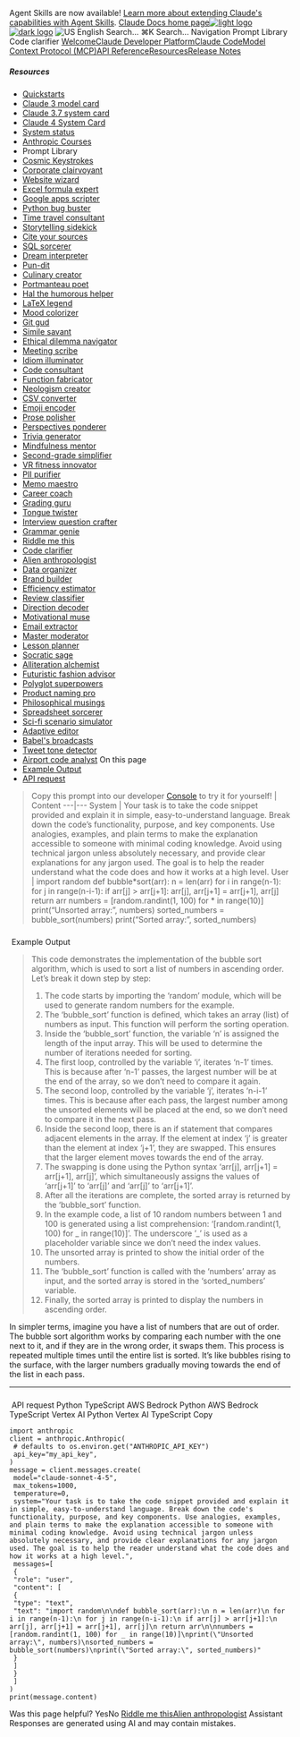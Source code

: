 Agent Skills are now available! [Learn more about extending Claude's capabilities with Agent Skills](/en/docs/agents-and-tools/agent-skills/overview).
[Claude Docs home page![light logo](https://mintcdn.com/anthropic-claude-docs/DcI2Ybid7ZEnFaf0/logo/light.svg?fit=max&auto=format&n=DcI2Ybid7ZEnFaf0&q=85&s=c877c45432515ee69194cb19e9f983a2)![dark logo](https://mintcdn.com/anthropic-claude-docs/DcI2Ybid7ZEnFaf0/logo/dark.svg?fit=max&auto=format&n=DcI2Ybid7ZEnFaf0&q=85&s=f5bb877be0cb3cba86cf6d7c88185216)](/)
![US](https://d3gk2c5xim1je2.cloudfront.net/flags/US.svg)
English
Search...
⌘K
Search...
Navigation
Prompt Library
Code clarifier
[Welcome](/en/home)[Claude Developer Platform](/en/docs/intro)[Claude Code](/en/docs/claude-code/overview)[Model Context Protocol (MCP)](/en/docs/mcp)[API Reference](/en/api/messages)[Resources](/en/resources/overview)[Release Notes](/en/release-notes/overview)
##### Resources
 * [Quickstarts](https://github.com/anthropics/anthropic-quickstarts)
 * [Claude 3 model card](https://assets.anthropic.com/m/61e7d27f8c8f5919/original/Claude-3-Model-Card.pdf)
 * [Claude 3.7 system card](https://anthropic.com/claude-3-7-sonnet-system-card)
 * [Claude 4 System Card](https://www-cdn.anthropic.com/6be99a52cb68eb70eb9572b4cafad13df32ed995.pdf)
 * [System status](https://status.anthropic.com/)
 * [Anthropic Courses](https://anthropic.skilljar.com/)
 * Prompt Library
 * [Cosmic Keystrokes](/en/resources/prompt-library/cosmic-keystrokes)
 * [Corporate clairvoyant](/en/resources/prompt-library/corporate-clairvoyant)
 * [Website wizard](/en/resources/prompt-library/website-wizard)
 * [Excel formula expert](/en/resources/prompt-library/excel-formula-expert)
 * [Google apps scripter](/en/resources/prompt-library/google-apps-scripter)
 * [Python bug buster](/en/resources/prompt-library/python-bug-buster)
 * [Time travel consultant](/en/resources/prompt-library/time-travel-consultant)
 * [Storytelling sidekick](/en/resources/prompt-library/storytelling-sidekick)
 * [Cite your sources](/en/resources/prompt-library/cite-your-sources)
 * [SQL sorcerer](/en/resources/prompt-library/sql-sorcerer)
 * [Dream interpreter](/en/resources/prompt-library/dream-interpreter)
 * [Pun-dit](/en/resources/prompt-library/pun-dit)
 * [Culinary creator](/en/resources/prompt-library/culinary-creator)
 * [Portmanteau poet](/en/resources/prompt-library/portmanteau-poet)
 * [Hal the humorous helper](/en/resources/prompt-library/hal-the-humorous-helper)
 * [LaTeX legend](/en/resources/prompt-library/latex-legend)
 * [Mood colorizer](/en/resources/prompt-library/mood-colorizer)
 * [Git gud](/en/resources/prompt-library/git-gud)
 * [Simile savant](/en/resources/prompt-library/simile-savant)
 * [Ethical dilemma navigator](/en/resources/prompt-library/ethical-dilemma-navigator)
 * [Meeting scribe](/en/resources/prompt-library/meeting-scribe)
 * [Idiom illuminator](/en/resources/prompt-library/idiom-illuminator)
 * [Code consultant](/en/resources/prompt-library/code-consultant)
 * [Function fabricator](/en/resources/prompt-library/function-fabricator)
 * [Neologism creator](/en/resources/prompt-library/neologism-creator)
 * [CSV converter](/en/resources/prompt-library/csv-converter)
 * [Emoji encoder](/en/resources/prompt-library/emoji-encoder)
 * [Prose polisher](/en/resources/prompt-library/prose-polisher)
 * [Perspectives ponderer](/en/resources/prompt-library/perspectives-ponderer)
 * [Trivia generator](/en/resources/prompt-library/trivia-generator)
 * [Mindfulness mentor](/en/resources/prompt-library/mindfulness-mentor)
 * [Second-grade simplifier](/en/resources/prompt-library/second-grade-simplifier)
 * [VR fitness innovator](/en/resources/prompt-library/vr-fitness-innovator)
 * [PII purifier](/en/resources/prompt-library/pii-purifier)
 * [Memo maestro](/en/resources/prompt-library/memo-maestro)
 * [Career coach](/en/resources/prompt-library/career-coach)
 * [Grading guru](/en/resources/prompt-library/grading-guru)
 * [Tongue twister](/en/resources/prompt-library/tongue-twister)
 * [Interview question crafter](/en/resources/prompt-library/interview-question-crafter)
 * [Grammar genie](/en/resources/prompt-library/grammar-genie)
 * [Riddle me this](/en/resources/prompt-library/riddle-me-this)
 * [Code clarifier](/en/resources/prompt-library/code-clarifier)
 * [Alien anthropologist](/en/resources/prompt-library/alien-anthropologist)
 * [Data organizer](/en/resources/prompt-library/data-organizer)
 * [Brand builder](/en/resources/prompt-library/brand-builder)
 * [Efficiency estimator](/en/resources/prompt-library/efficiency-estimator)
 * [Review classifier](/en/resources/prompt-library/review-classifier)
 * [Direction decoder](/en/resources/prompt-library/direction-decoder)
 * [Motivational muse](/en/resources/prompt-library/motivational-muse)
 * [Email extractor](/en/resources/prompt-library/email-extractor)
 * [Master moderator](/en/resources/prompt-library/master-moderator)
 * [Lesson planner](/en/resources/prompt-library/lesson-planner)
 * [Socratic sage](/en/resources/prompt-library/socratic-sage)
 * [Alliteration alchemist](/en/resources/prompt-library/alliteration-alchemist)
 * [Futuristic fashion advisor](/en/resources/prompt-library/futuristic-fashion-advisor)
 * [Polyglot superpowers](/en/resources/prompt-library/polyglot-superpowers)
 * [Product naming pro](/en/resources/prompt-library/product-naming-pro)
 * [Philosophical musings](/en/resources/prompt-library/philosophical-musings)
 * [Spreadsheet sorcerer](/en/resources/prompt-library/spreadsheet-sorcerer)
 * [Sci-fi scenario simulator](/en/resources/prompt-library/sci-fi-scenario-simulator)
 * [Adaptive editor](/en/resources/prompt-library/adaptive-editor)
 * [Babel's broadcasts](/en/resources/prompt-library/babels-broadcasts)
 * [Tweet tone detector](/en/resources/prompt-library/tweet-tone-detector)
 * [Airport code analyst](/en/resources/prompt-library/airport-code-analyst)
On this page
 * [Example Output](#example-output)
 * [API request](#api-request)
> Copy this prompt into our developer [Console](https://console.anthropic.com/dashboard) to try it for yourself!
| Content 
---|--- 
System | Your task is to take the code snippet provided and explain it in simple, easy-to-understand language. Break down the code’s functionality, purpose, and key components. Use analogies, examples, and plain terms to make the explanation accessible to someone with minimal coding knowledge. Avoid using technical jargon unless absolutely necessary, and provide clear explanations for any jargon used. The goal is to help the reader understand what the code does and how it works at a high level. 
User | import random def bubble*sort(arr): n = len(arr) for i in range(n-1): for j in range(n-i-1): if arr[j] > arr[j+1]: arr[j], arr[j+1] = arr[j+1], arr[j] return arr numbers = [random.randint(1, 100) for * in range(10)] print(“Unsorted array:”, numbers) sorted_numbers = bubble_sort(numbers) print(“Sorted array:”, sorted_numbers) 
### 
[​](#example-output)
Example Output
> This code demonstrates the implementation of the bubble sort algorithm, which is used to sort a list of numbers in ascending order. Let’s break it down step by step:
> 1. The code starts by importing the ‘random’ module, which will be used to generate random numbers for the example.
> 2. The ‘bubble_sort’ function is defined, which takes an array (list) of numbers as input. This function will perform the sorting operation.
> 3. Inside the ‘bubble_sort’ function, the variable ‘n’ is assigned the length of the input array. This will be used to determine the number of iterations needed for sorting.
> 4. The first loop, controlled by the variable ‘i’, iterates ‘n-1’ times. This is because after ‘n-1’ passes, the largest number will be at the end of the array, so we don’t need to compare it again.
> 5. The second loop, controlled by the variable ‘j’, iterates ‘n-i-1’ times. This is because after each pass, the largest number among the unsorted elements will be placed at the end, so we don’t need to compare it in the next pass.
> 6. Inside the second loop, there is an if statement that compares adjacent elements in the array. If the element at index ‘j’ is greater than the element at index ‘j+1’, they are swapped. This ensures that the larger element moves towards the end of the array.
> 7. The swapping is done using the Python syntax ‘arr[j], arr[j+1] = arr[j+1], arr[j]’, which simultaneously assigns the values of ‘arr[j+1]’ to ‘arr[j]’ and ‘arr[j]’ to ‘arr[j+1]’.
> 8. After all the iterations are complete, the sorted array is returned by the ‘bubble_sort’ function.
> 9. In the example code, a list of 10 random numbers between 1 and 100 is generated using a list comprehension: ‘[random.randint(1, 100) for _ in range(10)]’. The underscore ’_’ is used as a placeholder variable since we don’t need the index values.
> 10. The unsorted array is printed to show the initial order of the numbers.
> 11. The ‘bubble_sort’ function is called with the ‘numbers’ array as input, and the sorted array is stored in the ‘sorted_numbers’ variable.
> 12. Finally, the sorted array is printed to display the numbers in ascending order.
> 
In simpler terms, imagine you have a list of numbers that are out of order. The bubble sort algorithm works by comparing each number with the one next to it, and if they are in the wrong order, it swaps them. This process is repeated multiple times until the entire list is sorted. It’s like bubbles rising to the surface, with the larger numbers gradually moving towards the end of the list in each pass.
* * *
### 
[​](#api-request)
API request
Python
TypeScript
AWS Bedrock Python
AWS Bedrock TypeScript
Vertex AI Python
Vertex AI TypeScript
Copy
```
import anthropic
client = anthropic.Anthropic(
 # defaults to os.environ.get("ANTHROPIC_API_KEY")
 api_key="my_api_key",
)
message = client.messages.create(
 model="claude-sonnet-4-5",
 max_tokens=1000,
 temperature=0,
 system="Your task is to take the code snippet provided and explain it in simple, easy-to-understand language. Break down the code's functionality, purpose, and key components. Use analogies, examples, and plain terms to make the explanation accessible to someone with minimal coding knowledge. Avoid using technical jargon unless absolutely necessary, and provide clear explanations for any jargon used. The goal is to help the reader understand what the code does and how it works at a high level.",
 messages=[
 {
 "role": "user",
 "content": [
 {
 "type": "text",
 "text": "import random\n\ndef bubble_sort(arr):\n n = len(arr)\n for i in range(n-1):\n for j in range(n-i-1):\n if arr[j] > arr[j+1]:\n arr[j], arr[j+1] = arr[j+1], arr[j]\n return arr\n\nnumbers = [random.randint(1, 100) for _ in range(10)]\nprint(\"Unsorted array:\", numbers)\nsorted_numbers = bubble_sort(numbers)\nprint(\"Sorted array:\", sorted_numbers)"
 }
 ]
 }
 ]
)
print(message.content)
```
Was this page helpful?
YesNo
[Riddle me this](/en/resources/prompt-library/riddle-me-this)[Alien anthropologist](/en/resources/prompt-library/alien-anthropologist)
Assistant
Responses are generated using AI and may contain mistakes.